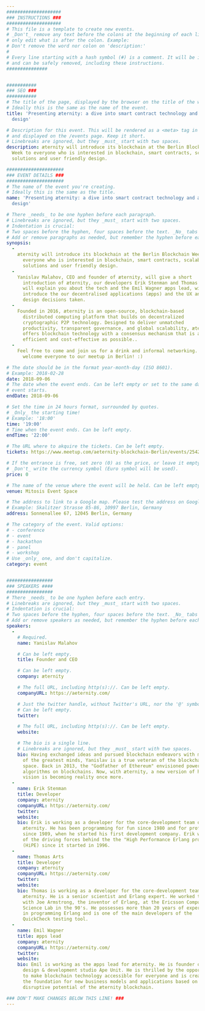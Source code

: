 ```yaml
---
####################
### INSTRUCTIONS ###
####################
# This file is a template to create new events.
# _Don't_ remove any text before the colons at the beginning of each line,
# only edit what is after the colon. Example:
# Don't remove the word nor colon on 'description:'
#
# Every line starting with a hash symbol (#) is a comment. It will be ignored
# and can be safely removed, including these instructions.
###############


###########
### SEO ###
###########
# The title of the page, displayed by the browser on the title of the window.
# Ideally this is the same as the name of the event.
title: 'Presenting æternity: a dive into smart contract technology and æpp
  design'

# Description for this event. This will be rendered as a <meta> tag in the HTML,
# and displayed on the /events page. Keep it short.
# Linebreaks are ignored, but they _must_ start with two spaces.
description: æternity will introduce its blockchain at the Berlin Blockchain
  Week to everyone who is interested in blockchain, smart contracts, scalable
  solutions and user friendly design.

#####################
### EVENT DETAILS ###
#####################
# The name of the event you're creating.
# Ideally this is the same as the title.
name: 'Presenting æternity: a dive into smart contract technology and æpp
  design'

# There _needs_ to be one hyphen before each paragraph.
# Linebreaks are ignored, but they _must_ start with two spaces.
# Indentation is crucial:
# Two spaces before the hyphen, four spaces before the text. _No_ tabs allowed.
# Add or remove paragraphs as needed, but remember the hyphen before each entry.
synopsis:
  -
    æternity will introduce its blockchain at the Berlin Blockchain Week to
      everyone who is interested in blockchain, smart contracts, scalable
      solutions and user friendly design.
  -
    Yanislav Malahov, CEO and founder of æternity, will give a short
      introduction of æternity, our developers Erik Stenman and Thomas Arts
      will explain you about the tech and the Emil Wagner æpps lead, will
      introduce the our decentralised applications (æpps) and the UX and UI
      design decisions taken.
  -
    Founded in 2016, æternity is an open-source, blockchain-based
      distributed computing platform that builds on decentralized
      cryptographic P2P technology. Designed to deliver unmatched
      productivity, transparent governance, and global scalability, æternity
      offers blockchain technology with a consensus mechanism that is as
      efficient and cost-effective as possible..
  -
    Feel free to come and join us for a drink and informal networking. We
      welcome everyone to our meetup in Berlin! :)

# The date should be in the format year-month-day (ISO 8601).
# Example: 2018-02-28
date: 2018-09-06
# The date when the event ends. Can be left empty or set to the same day the
# event starts.
endDate: 2018-09-06

# Set the time in 24 hours format, surrounded by quotes.
# _Only_ the starting time!
# Example: '18:00'
time: '19:00'
# Time when the event ends. Can be left empty.
endTime: '22:00'

# The URL where to akquire the tickets. Can be left empty.
tickets: https://www.meetup.com/aeternity-blockchain-Berlin/events/254244283/

# If the entrance is free, set zero (0) as the price, or leave it empty.
# _Don't_ write the currency symbol (Euro symbol will be used).
price: 0

# The name of the venue where the event will be held. Can be left empty.
venue: Mitosis Event Space

# The address to link to a Google map. Please test the address on Google Maps.
# Example: Skalitzer Strasse 85-86, 10997 Berlin, Germany
address: Sonnenallee 67, 12045 Berlin, Germany

# The category of the event. Valid options:
# - conference
# - event
# - hackathon
# - panel
# - workshop
# Use _only_ one, and don't capitalize.
category: event


#################
### SPEAKERS ####
#################
# There _needs_ to be one hyphen before each entry.
# Linebreaks are ignored, but they _must_ start with two spaces.
# Indentation is crucial:
# Two spaces before the hyphen, four spaces before the text. _No_ tabs allowed.
# Add or remove speakers as needed, but remember the hyphen before each entry.
speakers:
  -
    # Required.
    name: Yanislav Malahov

    # Can be left empty.
    title: Founder and CEO

    # Can be left empty.
    company: æternity

    # The full URL, including http(s)://. Can be left empty.
    companyURL: https://aeternity.com/

    # Just the twitter handle, without Twitter's URL, nor the '@' symbol.
    # Can be left empty.
    twitter:

    # The full URL, including http(s)://. Can be left empty.
    website:

    # The bio is a single line.
    # Linebreaks are ignored, but they _must_ start with two spaces.
    bio: Having exchanged ideas and pursued blockchain endeavors with many
      of the greatest minds, Yanislav is a true veteran of the blockchain
      space. Back in 2013, the "Godfather of Ethereum" envisioned powerful
      algorithms on blockchains. Now, with æternity, a new version of his
      vision is becoming reality once more.
  -
    name: Erik Stenman
    title: Developer
    company: æternity
    companyURL: https://aeternity.com/
    twitter:
    website:
    bio: Erik is working as a developer for the core-development team of
      æternity. He has been programming for fun since 1980 and for profit
      since 1989, when he started his first development company. Erik was one
      of the driving forces behind the the "High Performance Erlang project"
      (HiPE) since it started in 1996.
  -
    name: Thomas Arts
    title: Developer
    company: æternity
    companyURL: https://aeternity.com/
    twitter:
    website:
    bio: Thomas is working as a developer for the core-development team of
      æternity. He is a senior scientist and Erlang expert. He worked together
      with Joe Armstrong, the inventor of Erlang, at the Ericsson Computer
      Science Lab in the 90's. He possesses more than 20 years of experience
      in programming Erlang and is one of the main developers of the
      QuickCheck testing tool.
  -
    name: Emil Wagner
    title: æpps lead
    company: æternity
    companyURL: https://aeternity.com/
    twitter:
    website:
    bio: Emil is working as the æpps lead for æternity. He is founder of the
      design & development studio Ape Unit. He is thrilled by the opportunity
      to make blockchain technology accessible for everyone and is creating
      the foundation for new business models and applications based on the
      disruptive potential of the æternity blockchain.

### DON'T MAKE CHANGES BELOW THIS LINE! ###
---
```

<!-- ### DON'T MAKE CHANGES BELOW THIS LINE! ### -->

<Event-Content/>

